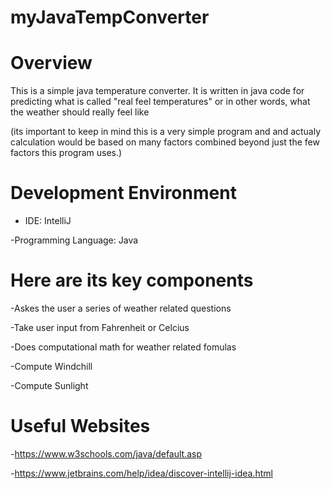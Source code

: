 # myJavaTempConverter
# Overview
This is a simple java temperature converter.
It is written in java code for predicting 
what is called "real feel temperatures" or 
in other words, what the weather should really feel like

(its important to keep in mind this is a very simple program and
and actualy calculation would be based on many factors combined beyond 
just the few factors this program uses.)
# Development Environment 
- IDE: IntelliJ

-Programming Language: Java
# Here are its key components
  -Askes the user a series of weather related questions 
  
  -Take user input from Fahrenheit or Celcius
  
  -Does computational math for weather related fomulas
  
  -Compute Windchill 
  
  -Compute Sunlight
  
# Useful Websites
-https://www.w3schools.com/java/default.asp

-https://www.jetbrains.com/help/idea/discover-intellij-idea.html
